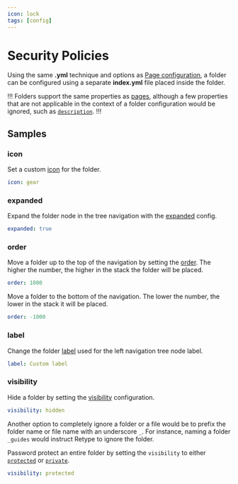 ```yaml
---
icon: lock
tags: [config]
---
```

# Security Policies

Using the same **.yml** technique and options as [Page configuration](/configuration/page.md), a folder can be configured using a separate **index.yml** file placed inside the folder.

!!!
Folders support the same properties as [pages](/configuration/page.md), although a few properties that are not applicable in the context of a folder configuration would be ignored, such as [`description`](/configuration/page.md#description).
!!!

## Samples

### icon

Set a custom [icon](/configuration/page.md#icon) for the folder.

```yml index.yml
icon: gear
```

### expanded

Expand the folder node in the tree navigation with the [expanded](/configuration/page.md#expanded) config.

```yml index.yml
expanded: true
```

### order

Move a folder up to the top of the navigation by setting the [order](/configuration/page.md#order). The higher the number, the higher in the stack the folder will be placed.

```yml index.yml
order: 1000
```

Move a folder to the bottom of the navigation. The lower the number, the lower in the stack it will be placed.

```yml index.yml
order: -1000
```

### label

Change the folder [label](/configuration/page.md#label) used for the left navigation tree node label.

```yml index.yml
label: Custom label
```

### visibility

Hide a folder by setting the [visibility](/configuration/page.md#visibility) configuration.

```yml index.yml
visibility: hidden
```

Another option to completely ignore a folder or a file would be to prefix the folder name or file name with an underscore `_`. For instance, naming a folder `_guides` would instruct Retype to ignore the folder.

Password protect an entire folder by setting the `visibility` to either [`protected`](page.md#protected) or [`private`](page.md#private).

```yml index.yml
visibility: protected
```
